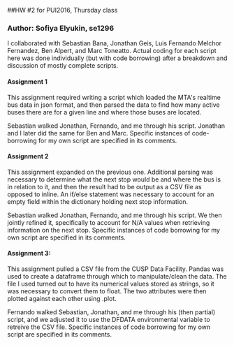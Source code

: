 ##HW #2 for PUI2016, Thursday class

### Author: Sofiya Elyukin, se1296

I collaborated with Sebastian Bana, Jonathan Geis, Luis Fernando Melchor 
Fernandez, Ben Alpert, and Marc Toneatto. Actual coding for each
script here was done individually (but with code borrowing) after a breakdown
and discussion of mostly complete scripts.

#### Assignment 1
This assignment required writing a script which loaded the MTA's realtime bus
data in json format, and then parsed the data to find how many active buses
there are for a given line and where those buses are located. 

Sebastian walked Jonathan, Fernando, and me through his script. Jonathan and I
later did the same for Ben and Marc. Specific instances of code-borrowing for 
my own script are specified in its comments.

#### Assignment 2
This assignment expanded on the previous one. Additional parsing was necessary
to determine what the next stop would be and where the bus is in relation to it,
and then the result had to be output as a CSV file as opposed to inline. An if/else
statement was necessary to account for an empty field within the dictionary holding
next stop information. 

Sebastian walked Jonathan, Fernando, and me through his script. We then jointly
refined it, specifically to account for N/A values when retrieving information
on the next stop. Specific instances of code borrowing for my own script are
specified in its comments.

#### Assignment 3:
This assignment pulled a CSV file from the CUSP Data Facility. Pandas was used 
to create a dataframe through which to manipulate/clean the data. The file I
used turned out to have its numerical values stored as strings, so it was
necessary to convert them to float. The two attributes were then plotted against
each other using .plot.

Fernando walked Sebastian, Jonathan, and me through his (then partial) script,
and we adjusted it to use the DFDATA environmental variable to retreive the
CSV file. Specific instances of code borrowing for my own script are specified
in its comments.
